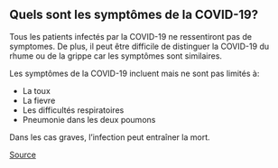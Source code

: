 ## Quels sont les symptômes de la COVID-19?

Tous les patients infectés par la COVID-19 ne ressentiront pas de symptomes. De plus, il peut être difficile de distinguer la COVID-19 du rhume ou de la grippe car les symptômes sont similaires.

Les symptômes de la COVID-19 incluent mais ne sont pas limités à:

- La toux
- La fievre
- Les difficultés respiratoires
- Pneumonie dans les deux poumons

Dans les cas graves, l’infection peut entraîner la mort.

[Source](https://www.canada.ca/fr/sante-publique/services/maladies/2019-nouveau-coronavirus/symptomes.html)
